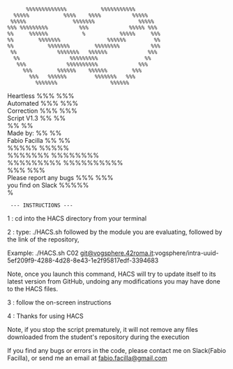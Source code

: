           %%%%%%%%%%%%%           %%%%%%%%%%%          
      %%%%%           %%%%    %%%%          %%%%%      
     %%%%%               %%%%%%%              %%%%%    
    %%% %%%%%%%%%          %%%             %%%%% %%%   
    %%     %%%%%%           %           %%%%%     %%%  
    %%        %%%%%%%               %%%%%%         %%  
    %%           %%%%%%%        %%%%%%%%          %%%  
     %%             %%%%%%%   %%%%%%             %%%   
      %%                %%%%%%%%%               %%     
       %%%             %%%%%%%%%%             %%%      
         %%%        %%%%%%    %%%%%%        %%%        
           %%%   %%%%%%         %%%%%%%   %%%          
             %%%%%%%                 %%%%%%            
 Heartless      %%%                  %%%               
 Automated        %%%              %%%                 
 Correction         %%%          %%%                   
 Script V1.3          %%        %%                     
                       %%      %%                      
 Made by:              %%      %%                      
 Fabio Facilla         %%       %%                     
                   %%%%%         %%%%%                 
             %%%%%%%                %%%%%%%%           
                %%%%%%%%%      %%%%%%%%%%              
                       %%%    %%%                      
 Please report any bugs %%%  %%%                       
 you find on Slack        %%%%%                        
                            %                          


     --- INSTRUCTIONS ---

1 : cd into the HACS directory from your terminal

2 : type: ./HACS.sh followed by the module you are evaluating, followed by the link of the repository,

Example: ./HACS.sh C02 git@vogsphere.42roma.it:vogsphere/intra-uuid-5ef209f9-4288-4d28-8e43-1e2f95817edf-3394683

Note, once you launch this command, HACS will try to update itself to its latest version from GitHub, undoing any modifications you may have done to the HACS files.

3 : follow the on-screen instructions

4 : Thanks for using HACS

Note, if you stop the script prematurely, it will not remove any files downloaded from the student's repository during the execution


If you find any bugs or errors in the code, please contact me on Slack(Fabio Facilla),
or send me an email at fabio.facilla@gmail.com

